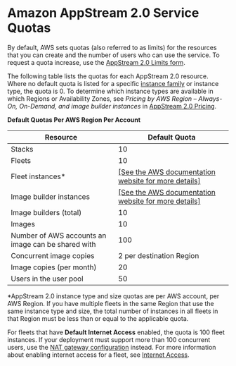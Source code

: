 # Amazon AppStream 2\.0 Service Quotas<a name="limits"></a>

By default, AWS sets quotas \(also referred to as limits\) for the resources that you can create and the number of users who can use the service\. To request a quota increase, use the [AppStream 2\.0 Limits form](https://console.aws.amazon.com/support/home#/case/create?issueType=service-limit-increase&limitType=service-code-appstream2)\.

The following table lists the quotas for each AppStream 2\.0 resource\. Where no default quota is listed for a specific [instance family](instance-types.md) or instance type, the quota is 0\. To determine which instance types are available in which Regions or Availability Zones, see *Pricing by AWS Region – Always\-On, On\-Demand, and image builder instances* in [AppStream 2\.0 Pricing](https://aws.amazon.com/appstream2/pricing/)\.


**Default Quotas Per AWS Region Per Account**  

| Resource | Default Quota | 
| --- | --- | 
| Stacks | 10 | 
| Fleets | 10 | 
| Fleet instances\* |  [\[See the AWS documentation website for more details\]](http://docs.aws.amazon.com/appstream2/latest/developerguide/limits.html)  | 
| Image builder instances  |  [\[See the AWS documentation website for more details\]](http://docs.aws.amazon.com/appstream2/latest/developerguide/limits.html)  | 
| Image builders \(total\) | 10 | 
| Images | 10 | 
| Number of AWS accounts an image can be shared with | 100 | 
| Concurrent image copies | 2 per destination Region | 
| Image copies \(per month\) | 20 | 
| Users in the user pool | 50 | 

\*AppStream 2\.0 instance type and size quotas are per AWS account, per AWS Region\. If you have multiple fleets in the same Region that use the same instance type and size, the total number of instances in all fleets in that Region must be less than or equal to the applicable quota\.

For fleets that have **Default Internet Access** enabled, the quota is 100 fleet instances\. If your deployment must support more than 100 concurrent users, use the [NAT gateway configuration](managing-network-internet-NAT-gateway.md) instead\. For more information about enabling internet access for a fleet, see [Internet Access](internet-access.md)\.